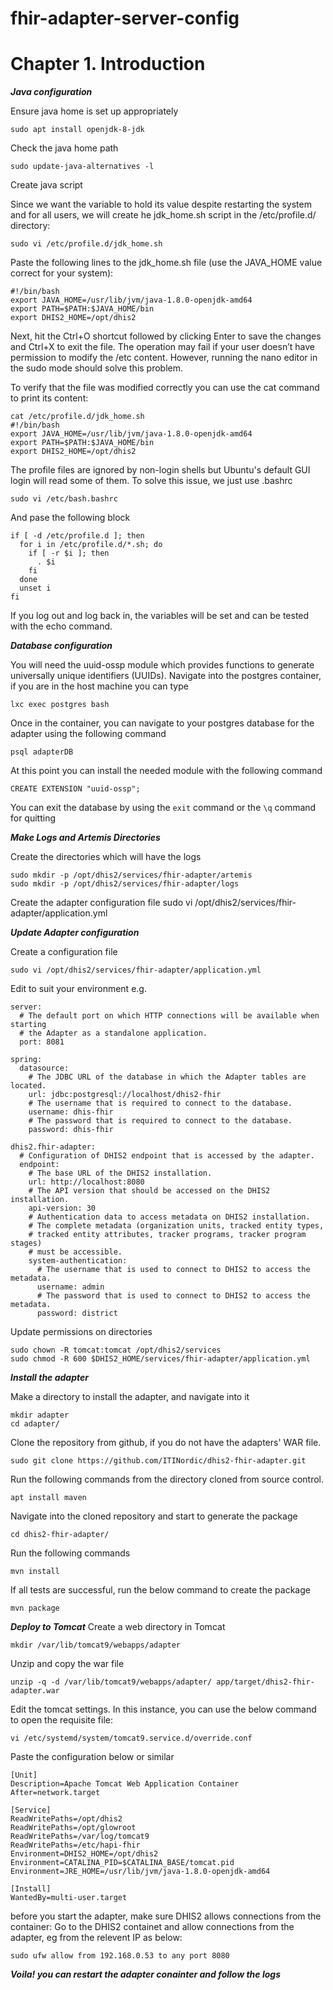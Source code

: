 # fhir-adapter-server-config

# Chapter 1. Introduction

***Java configuration***

Ensure java home is set up appropriately
```
sudo apt install openjdk-8-jdk
```

Check the java home path
```
sudo update-java-alternatives -l
```
Create java script

Since we want the variable to hold its value despite restarting the system and for all users, we will create he jdk_home.sh script in the /etc/profile.d/ directory:

```
sudo vi /etc/profile.d/jdk_home.sh
```

Paste the following lines to the jdk_home.sh file (use the JAVA_HOME value correct for your system):

```
#!/bin/bash
export JAVA_HOME=/usr/lib/jvm/java-1.8.0-openjdk-amd64
export PATH=$PATH:$JAVA_HOME/bin
export DHIS2_HOME=/opt/dhis2
```
Next, hit the Ctrl+O shortcut followed by clicking Enter to save the changes and Ctrl+X to exit the file. The operation may fail if your user doesn’t have permission to modify the /etc content. However, running the nano editor in the sudo mode should solve this problem.

To verify that the file was modified correctly you can use the cat command to print its content:

```
cat /etc/profile.d/jdk_home.sh 
#!/bin/bash
export JAVA_HOME=/usr/lib/jvm/java-1.8.0-openjdk-amd64
export PATH=$PATH:$JAVA_HOME/bin
export DHIS2_HOME=/opt/dhis2
```

The profile files are ignored by non-login shells but Ubuntu's default GUI login will read some of them. To solve this issue, we just use .bashrc
```
sudo vi /etc/bash.bashrc
```

And pase the following block 
```
if [ -d /etc/profile.d ]; then
  for i in /etc/profile.d/*.sh; do
    if [ -r $i ]; then
      . $i
    fi
  done
  unset i
fi
```

If you log out and log back in, the variables will be set and can be tested with the echo command.

***Database configuration***

You will need the uuid-ossp module which provides functions to generate universally unique identifiers (UUIDs).
Navigate into the postgres container, if you are in the host machine you can type
```
lxc exec postgres bash
```

Once in the container, you can navigate to your postgres database for the adapter using the following command
```
psql adapterDB
```
At this point you can install the needed module with the following command

```
CREATE EXTENSION "uuid-ossp";
```

You can exit the database by using the ```exit``` command or the ```\q``` command for quitting

***Make Logs and Artemis Directories***

Create the directories which will have the logs
```
sudo mkdir -p /opt/dhis2/services/fhir-adapter/artemis
sudo mkdir -p /opt/dhis2/services/fhir-adapter/logs
```

Create the adapter configuration file
sudo vi /opt/dhis2/services/fhir-adapter/application.yml 

***Update Adapter configuration***

Create a configuration file
```
sudo vi /opt/dhis2/services/fhir-adapter/application.yml
```

Edit to suit your environment e.g.
```
server:
  # The default port on which HTTP connections will be available when starting
  # the Adapter as a standalone application.
  port: 8081

spring:
  datasource:
    # The JDBC URL of the database in which the Adapter tables are located.
    url: jdbc:postgresql://localhost/dhis2-fhir
    # The username that is required to connect to the database.
    username: dhis-fhir
    # The password that is required to connect to the database.
    password: dhis-fhir

dhis2.fhir-adapter:
  # Configuration of DHIS2 endpoint that is accessed by the adapter.
  endpoint:
    # The base URL of the DHIS2 installation.
    url: http://localhost:8080
    # The API version that should be accessed on the DHIS2 installation.
    api-version: 30
    # Authentication data to access metadata on DHIS2 installation.
    # The complete metadata (organization units, tracked entity types, 
    # tracked entity attributes, tracker programs, tracker program stages) 
    # must be accessible.
    system-authentication:
      # The username that is used to connect to DHIS2 to access the metadata.
      username: admin
      # The password that is used to connect to DHIS2 to access the metadata.
      password: district
```

Update permissions on directories

```
sudo chown -R tomcat:tomcat /opt/dhis2/services
sudo chmod -R 600 $DHIS2_HOME/services/fhir-adapter/application.yml
```

***Install the adapter***

Make a directory to install the adapter, and navigate into it
```
mkdir adapter
cd adapter/
```
Clone the repository from github, if you do not have the adapters' WAR file.

```
sudo git clone https://github.com/ITINordic/dhis2-fhir-adapter.git
```

Run the following commands from the directory cloned from source control.
```
apt install maven
```

Navigate into the cloned repository and start to generate the package

```
cd dhis2-fhir-adapter/
```
Run the following commands
```
mvn install
```
If all tests are successful, run the below command to create the package
```
mvn package
```
***Deploy to Tomcat***
Create a web directory in Tomcat
```
mkdir /var/lib/tomcat9/webapps/adapter
```

Unzip and copy the war file
```
unzip -q -d /var/lib/tomcat9/webapps/adapter/ app/target/dhis2-fhir-adapter.war
```

Edit the tomcat settings. In this instance, you can use the below command to open the requisite file:
```
vi /etc/systemd/system/tomcat9.service.d/override.conf
```

Paste the configuration below or similar
```
[Unit]
Description=Apache Tomcat Web Application Container
After=network.target

[Service]
ReadWritePaths=/opt/dhis2
ReadWritePaths=/opt/glowroot
ReadWritePaths=/var/log/tomcat9
ReadWritePaths=/etc/hapi-fhir
Environment=DHIS2_HOME=/opt/dhis2
Environment=CATALINA_PID=$CATALINA_BASE/tomcat.pid
Environment=JRE_HOME=/usr/lib/jvm/java-1.8.0-openjdk-amd64

[Install]
WantedBy=multi-user.target
```
before you start the adapter, make sure DHIS2 allows connections from the container: Go to the DHIS2 containet and allow connections from the adapter, eg from the relevent IP as below:
```
sudo ufw allow from 192.168.0.53 to any port 8080
```

***Voila! you can restart the adapter conainter and follow the logs***
